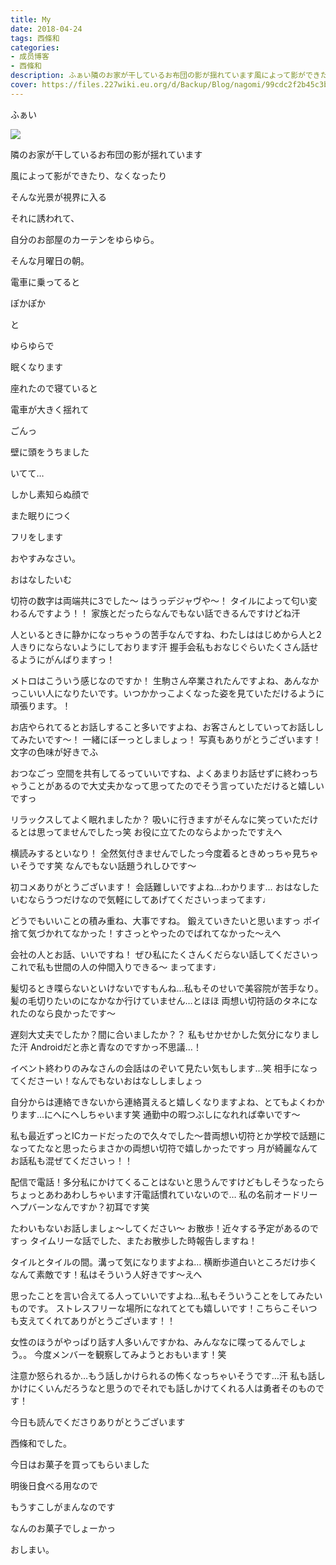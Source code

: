 ```yaml
---
title: My
date: 2018-04-24
tags: 西條和
categories: 
- 成员博客
- 西條和
description: ふぁい隣のお家が干しているお布団の影が揺れています風によって影ができたり、なくなったりそんな光景が視界に入る...
cover: https://files.227wiki.eu.org/d/Backup/Blog/nagomi/99cdc2f2b45c3bc55d2a8834ffe5a.jpg 
---
```






ふぁい




![](https://files.227wiki.eu.org/d/Backup/Blog/nagomi/99cdc2f2b45c3bc55d2a8834ffe5a.jpg)











隣のお家が干しているお布団の影が揺れています









風によって影ができたり、なくなったり









そんな光景が視界に入る









それに誘われて、









自分のお部屋のカーテンをゆらゆら。










そんな月曜日の朝。












電車に乗ってると









ぽかぽか






と








ゆらゆらで






眠くなります









座れたので寝ていると








電車が大きく揺れて










ごんっ









壁に頭をうちました






いてて…









しかし素知らぬ顔で









また眠りにつく










フリをします









おやすみなさい。






おはなしたいむ




切符の数字は両端共に3でした〜
はうっデジャヴや〜！
タイルによって匂い変わるんですよう！！
家族とだったらなんでもない話できるんですけどね汗




人といるときに静かになっちゃうの苦手なんですね、わたしははじめから人と2人きりにならないようにしております汗
握手会私もおなじぐらいたくさん話せるようにがんばりますっ！






メトロはこういう感じなのですか！
生駒さん卒業されたんですよね、あんなかっこいい人になりたいです。いつかかっこよくなった姿を見ていただけるように頑張ります。！





お店やられてるとお話しすること多いですよね、お客さんとしていってお話ししてみたいです〜！
一緒にぼーっとしましょっ！
写真もありがとうございます！文字の色味が好きでふ




おつなごっ
空間を共有してるっていいですね、よくあまりお話せずに終わっちゃうことがあるので大丈夫かなって思ってたのでそう言っていただけると嬉しいですっ





リラックスしてよく眠れましたか？
吸いに行きますがそんなに笑っていただけるとは思ってませんでしたっ笑
お役に立てたのならよかったですえへ




横読みするといなり！
全然気付きませんでしたっ今度着るときめっちゃ見ちゃいそうです笑
なんでもない話題うれしひです〜





初コメありがとうございます！
会話難しいですよね…わかります…
おはなしたいむならうつだけなので気軽にしてあげてくださいっまってます♩






どうでもいいことの積み重ね、大事ですね。
鍛えていきたいと思いますっ
ポイ捨て気づかれてなかった！すさっとやったのでばれてなかった〜えへ




会社の人とお話、いいですね！
ぜひ私にたくさんくだらない話してくださいっこれで私も世間の人の仲間入りできる〜
まってます♩





髪切るとき喋らないといけないですもんね…私もそのせいで美容院が苦手なり。
髪の毛切りたいのになかなか行けていません…とほほ
両想い切符話のタネになれたのなら良かったです〜





遅刻大丈夫でしたか？間に合いましたか？？
私もせかせかした気分になりました汗
Androidだと赤と青なのですかっ不思議…！




イベント終わりのみなさんの会話はのぞいて見たい気もします…笑
相手になってくださーい！なんでもないおはなししましょっ





自分からは連絡できないから連絡貰えると嬉しくなりますよね、とてもよくわかります…にへにへしちゃいます笑
通勤中の暇つぶしになれれば幸いです〜




私も最近ずっとICカードだったので久々でした〜昔両想い切符とか学校で話題になってたなと思ったらまさかの両想い切符で嬉しかったですっ
月が綺麗なんてお話私も混ぜてくださいっ！！




配信で電話！多分私にかけてくることはないと思うんですけどもしそうなったらちょっとあわあわしちゃいます汗電話慣れていないので…
私の名前オードリーヘプバーンなんですか？初耳です笑




たわいもないお話しましょ〜してください〜
お散歩！近々する予定があるのですっ
タイムリーな話でした、またお散歩した時報告しますね！





タイルとタイルの間。溝って気になりますよね…
横断歩道白いところだけ歩くなんて素敵です！私はそういう人好きです〜えへ




思ったことを言い合えてる人っていいですよね…私もそういうことをしてみたいものです。
ストレスフリーな場所になれてとても嬉しいです！こちらこそいつも支えてくれてありがとうございます！！




女性のほうがやっぱり話す人多いんですかね、みんななに喋ってるんでしょう。。
今度メンバーを観察してみようとおもいます！笑




注意か怒られるか…もう話しかけられるの怖くなっちゃいそうです…汗
私も話しかけにくいんだろうなと思うのでそれでも話しかけてくれる人は勇者そのものです！






今日も読んでくださりありがとうございます











西條和でした。






今日はお菓子を買ってもらいました








明後日食べる用なので







もうすこしがまんなのです










なんのお菓子でしょーかっ






おしまい。


